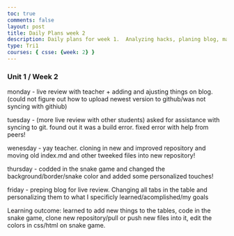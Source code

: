 ```yaml
---
toc: true
comments: false
layout: post
title: Daily Plans week 2
description: Daily plans for week 1.  Analyzing hacks, planing blog, making blog
type: Tri1
courses: { csse: {week: 2} }
---
```

### Unit 1 / Week 2
monday - live review with teacher + adding and ajusting things on blog. (could not figure out how to upload newest version to github/was not syncing with githiub)

tuesday - (more live review with other students) asked for assistance with syncing to git.  found out it was a build error.  fixed error with help from peers!

wenesday - yay teacher.  cloning in new and improved repository and moving old index.md and other tweeked files into new repository!

thursday - codded in the snake game and changed the background/border/snake color and added some personalized touches!

friday - preping blog for live review.  Changing all tabs in the table and personalizing them to what I specificly learned/acomplished/my goals 

Learning outcome: learned to add new things to the tables,  code in the snake game,  clone new repository/pull or push new files into it,  edit the colors in css/html on snake game.